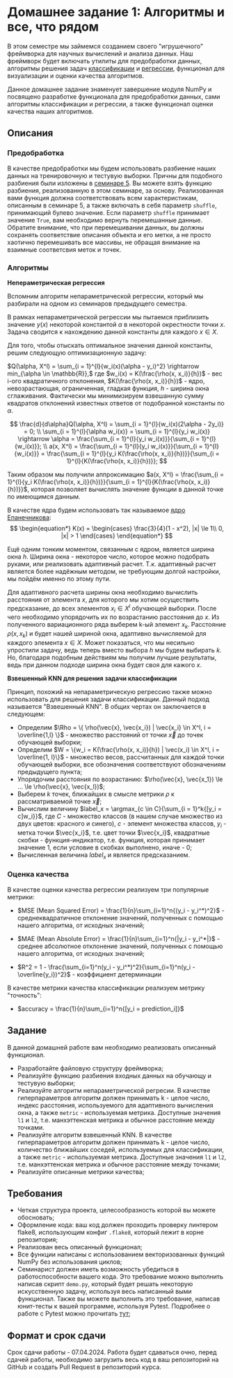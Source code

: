 
# Домашнее задание 1: Алгоритмы и все, что рядом

В этом семестре мы займемся созданием своего "игрушечного" фреймворка для научных вычислений и анализа данных. Наш фреймворк будет включать утилиты для предобработки данных, алгоритмы решения задач [классификации](http://www.machinelearning.ru/wiki/index.php?title=%D0%9A%D0%BB%D0%B0%D1%81%D1%81%D0%B8%D1%84%D0%B8%D0%BA%D0%B0%D1%86%D0%B8%D1%8F) и [регрессии](http://www.machinelearning.ru/wiki/index.php?title=%D0%A0%D0%B5%D0%B3%D1%80%D0%B5%D1%81%D1%81%D0%B8%D1%8F), функционал для визуализации и оценки качества алгоритмов.

Данное домашнее задание знаменует завершение модуля NumPy и посвящено разработке функционала для предобработки данных, сами алгоритмы классификации и регрессии, а также функционал оценки качества наших алгоритмов.

## Описания

### Предобработка

В качестве предобработки мы будем использовать разбиение наших данных на тренировочную и тестувую выборки. Причны для подобного разбиения были изложены в [семинаре 5](../../lessons/sem2_lesson05/sem5_313/sem5_numpy_practice.ipynb). Вы можете взять функцию разбиения, реализованную в этом семинаре, за основу. Реализованная вами функция должна соответствовать всем характеристикам, описанным в семинаре 5, а также включать в себя параметр `shuffle`, принимающий булево значение. Если параметр `shuffle` принимает значение `True`, вам необходимо вернуть перемешанные данные. Обратите внимание, что при перемешивании данных, вы должны сохранять соответствие описания объекта и его метки, а не просто хаотично перемешивать все массивы, не обращая внимание на взаимные соответсвия меток и точек.

### Алгоритмы

**Непераметрическая регрессия**

Вспомним алгоритм непараметрической регрессии, который мы разбирали на одном из семинаров предыдущего семестра.

В рамках непараметрической регрессии мы пытаемся приблизить значение $y(x)$ некоторой константой $\alpha$ в некоторой окрестности точки $x$. Задача сводится к нахождению данной константы для каждого $x \in X$.

Для того, чтобы отыскать оптимальное значения данной константы, решим следующую оптимизационную задачу:

$Q(\alpha, X^l) = \sum_{i = 1}^{l}{w_i(x)(\alpha - y_i)^2} \rightarrow min_{\alpha \in \mathbb{R}},$ где $w_i(x) = K(\frac{\rho(x, x_i)}{h})$ - вес i-ого квадратичного отклонения, $K(\frac{\rho(x, x_i)}{h})$ - ядро, невозрастающая, ограниченная, гладкая функция, $h$ - ширина окна сглаживания. Фактически мы минимизируем взвешанную сумму квадратов отклонений известных ответов от подобранной константы по $\alpha$.

$$
\frac{d}{d\alpha}Q(\alpha, X^l) = \sum_{i = 1}^{l}{w_i(x)(2\alpha - 2y_i)} = 0;  
\\ \sum_{i = 1}^{l}{\alpha w_i(x)} = \sum_{i = 1}^{l}{y_i w_i(x)} \rightarrow \alpha = \frac{\sum_{i = 1}^{l}{y_i w_i(x)}}{\sum_{i = 1}^{l}{w_i(x)}};
\\ a(x, X^l) = \frac{\sum_{i = 1}^{l}{y_i w_i(x)}}{\sum_{i = 1}^{l}{w_i(x)}} = \frac{\sum_{i = 1}^{l}{y_i K(\frac{\rho(x, x_i)}{h})}}{\sum_{i = 1}^{l}{K(\frac{\rho(x, x_i)}{h})}};
$$  

Таким образом мы получили аппроксимацию $a(x, X^l) = \frac{\sum_{i = 1}^{l}{y_i K(\frac{\rho(x, x_i)}{h})}}{\sum_{i = 1}^{l}{K(\frac{\rho(x, x_i)}{h})}}$, которая позволяет вычислять значение функции в данной точке по имеющимся данным.

В качестве ядра будем использовать так называемое [ядро Епанечникова](https://ru.wikipedia.org/wiki/%D0%AF%D0%B4%D1%80%D0%BE_(%D1%81%D1%82%D0%B0%D1%82%D0%B8%D1%81%D1%82%D0%B8%D0%BA%D0%B0)):
$$
\begin{equation*}
K(x) = 
 \begin{cases}
   \frac{3}{4}(1 - x^2), |x| \le 1\\
   0, |x| > 1
 \end{cases}
\end{equation*}
$$

Ещё одним тонким моментом, связанным с ядром, является ширина окна $h$. Ширина окна - некоторое число, которое можно подобрать руками, или реализовать адаптивный расчет. Т.к. адаптивный расчет является более надёжным методом, не требующим долгой настройки, мы пойдём именно по этому пути. 

Для адаптивного расчета ширины окна необходимо вычислить расстояния от элемента $x$, для которого мы хотим осуществить предсказание, до всех элементов $x_i \in X^l$ обучающей выборки. После чего необходимо упорядочить их по возрастанию расстояния до $x$. Из полученного вариационного ряда выберем k-ый элемент $x_k$. Расстояние $\rho(x, x_k)$ и будет нашей шириной окна, адаптивно вычисляемой для каждого элемента $x \in X$. Может показаться, что мы несильно упростили задачу, ведь теперь вместо выбора $h$ мы будем выбирать $k$. Но, благодаря подобным действиям мы получим лучшие результаты, ведь при данном подходе ширина окна будет своя для кажого $x$.

**Взвешенный KNN для решения задачи классификации**

Принцип, похожий на непараметрическую регрессию также можно использовать для решения задачи классификации. Данный подход называется "Взвешенный KNN". В общих чертах он заключается в следующем:

- Определим $\Rho = \{ \rho(\vec{x}, \vec{x_i}) | \vec{x_i} \in X^l, i = \overline{1,l} \}$ - множество расстояний от точки $\vec{x}$ до точек обучающей выборки;
- Определим $W = \{w_i =  K(\frac{\rho(x, x_i)}{h}) | \vec(x_i) \in X^l, i = \overline{1, l}\}$ - множество весов, рассчитанных для каждой точки обучающей выборки, все обозначения соответствуют обозначениям предыдущего пункта; 
- Упорядочим расстояния по возрастанию: $\rho(\vec{x}, \vec{x_1}) \le ... \le \rho(\vec{x}, \vec{x_l})$;
- Выберем $k$ точек, ближайших в смысле метрики $\rho$ к рассматриваемой точке $\vec{x}$;
- Вычислим величину $label_x = \argmax_{c \in C}{\sum_{i = 1}^k{[y_i = c]w_i}}$, где $C$ - множество классов (в нашем случае множество из двух цветов: красного и синего), $c$ - элемент множества классов, $y_i$ - метка точки $\vec{x_i}$, т.е. цвет точки $\vec{x_i}$, квадратные скобки - функция-индикатор, т.е. функция, которая принимает значение 1, если условие в скобках выполнено, иначе - 0;
- Вычисленная величина $label_x$ и является предсказанием.

### Оценка качества

В качестве оценки качества регрессии реализуем три популярные метрики:

- $MSE (Mean Squared Error) = \frac{1}{n}\sum_{i=1}^n{(y_i - y_i^*)^2}$ - среднеквадратичное отклонение значений, полученных с помощью нашего алгоритма, от исходных значений;

- $MAE (Mean Absolute Error) = \frac{1}{n}\sum_{i=1}^n{|y_i - y_i^*|}$ - среднее абсолютное отклонение значений, полученных с помощью нашего алгоритма, от исходных значений;

- $R^2 = 1 - \frac{\sum_{i=1}^n(y_i - y_i^*)^2}{\sum_{i=1}^n(y_i - \overline{y_i})^2}$ - коэффициент детерминации

В качестве метрики качества классификации реализуем метрику "точность":

- $accuracy = \frac{1}{n}\sum_{i=1}^n{[y_i = prediction_i]}$

## Задание

В данной домашней работе вам необходимо реализовать описанный функционал. 

- Разработайте файловую структуру фреймворка;
- Реализуйте функцию разбиения входных данных на обучающу и тестувую выборки;
- Реализуйте алгоритм непараметрической регресии. В качестве гиперпараметров алгоритм должен принимать k - целое число, индекс расстояния, используемого для адаптивного вычисления окна, а также `metric` - используемая метрика. Доступные значения `l1` и `l2`, т.е. манхэттенская метрика и обычное расстояние между точками. 
- Реализуйте алгоритм взвешенный KNN. В качестве гиперпараметров алгоритм должен принимать k - целое число, количество ближайших соседей, используемых для классификации, а также `metric` - используемая метрика. Доступные значения `l1` и `l2`, т.е. манхэттенская метрика и обычное расстояние между точками;
- Реализуйте описанные метрики качества;

## Требования

- Четкая структура проекта, целесообразность которой вы можете обосновать;
- Оформление кода: ваш код должен проходить проверку линтером flake8, использующим конфиг `.flake8`, который лежит в корне репозитория;
- Реализован весь описанный функционал;
- Все функции написаны с использованием векторизованных функций NumPy без использования циклов; 
- Семинарист должен иметь возможность убедиться в работоспособности вашего кода. Это требование можно выполнить написав скрипт `demo.py`, который будет решать некоторую искусственную задачу, используя весь написанный выми функционал. Также вы можете выполнить это требование, написав юнит-тесты к вашей программе, используя Pytest. Подробнее о работе с Pytest можно прочитать [тут](https://habr.com/ru/articles/448782/);

## Формат и срок сдачи

Срок сдачи работы - 07.04.2024. Работа будет сдаваться очно, перед сдачей работы, необходимо загрузить весь код в ваш репозиторий на GitHub и создать Pull Request в репозиторий курса.